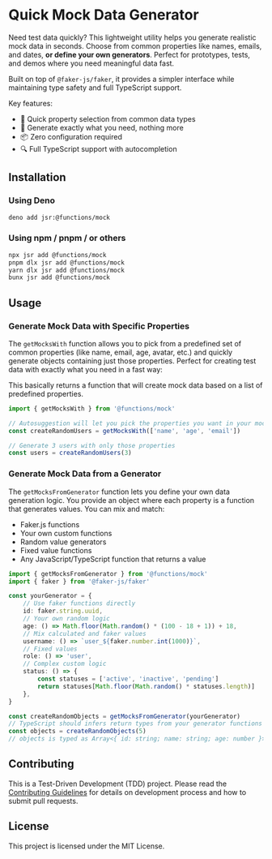 # Quick Mock Data Generator

Need test data quickly? This lightweight utility helps you generate realistic mock data in seconds. Choose from common properties like names, emails, and dates, **or define your own generators**. Perfect for prototypes, tests, and demos where you need meaningful data fast.

Built on top of `@faker-js/faker`, it provides a simpler interface while maintaining type safety and full TypeScript support.

Key features:

- 🚀 Quick property selection from common data types
- 🎯 Generate exactly what you need, nothing more
- 📦 Zero configuration required
- 🔍 Full TypeScript support with autocompletion

## Installation

### Using Deno

```sh
deno add jsr:@functions/mock
```

### Using npm / pnpm / or others

```sh
npx jsr add @functions/mock
pnpm dlx jsr add @functions/mock
yarn dlx jsr add @functions/mock
bunx jsr add @functions/mock
```

## Usage

### Generate Mock Data with Specific Properties

The `getMocksWith` function allows you to pick from a predefined set of common properties (like name, email, age, avatar, etc.) and quickly generate objects containing just those properties. Perfect for creating test data with exactly what you need in a fast way:

This basically returns a function that will create mock data based on a list of predefined properties.

```typescript
import { getMocksWith } from '@functions/mock'

// Autosuggestion will let you pick the properties you want in your mock objects
const createRandomUsers = getMocksWith(['name', 'age', 'email'])

// Generate 3 users with only those properties
const users = createRandomUsers(3)
```

### Generate Mock Data from a Generator

The `getMocksFromGenerator` function lets you define your own data generation logic. You provide an object where each property is a function that generates values. You can mix and match:

- Faker.js functions
- Your own custom functions
- Random value generators
- Fixed value functions
- Any JavaScript/TypeScript function that returns a value

```typescript
import { getMocksFromGenerator } from '@functions/mock'
import { faker } from '@faker-js/faker'

const yourGenerator = {
	// Use faker functions directly
	id: faker.string.uuid,
	// Your own random logic
	age: () => Math.floor(Math.random() * (100 - 18 + 1)) + 18,
	// Mix calculated and faker values
	username: () => `user_${faker.number.int(1000)}`,
	// Fixed values
	role: () => 'user',
	// Complex custom logic
	status: () => {
		const statuses = ['active', 'inactive', 'pending']
		return statuses[Math.floor(Math.random() * statuses.length)]
	},
}

const createRandomObjects = getMocksFromGenerator(yourGenerator)
// TypeScript should infers return types from your generator functions
const objects = createRandomObjects(5)
// objects is typed as Array<{ id: string; name: string; age: number }>
```

## Contributing

This is a Test-Driven Development (TDD) project. Please read the [Contributing Guidelines](CONTRIBUTING.md) for details on development process and how to submit pull requests.

## License

This project is licensed under the MIT License.
